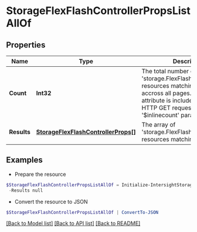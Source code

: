 # StorageFlexFlashControllerPropsListAllOf
## Properties

Name | Type | Description | Notes
------------ | ------------- | ------------- | -------------
**Count** | **Int32** | The total number of &#39;storage.FlexFlashControllerProps&#39; resources matching the request, accross all pages. The &#39;Count&#39; attribute is included when the HTTP GET request includes the &#39;$inlinecount&#39; parameter. | [optional] 
**Results** | [**StorageFlexFlashControllerProps[]**](StorageFlexFlashControllerProps.md) | The array of &#39;storage.FlexFlashControllerProps&#39; resources matching the request. | [optional] 

## Examples

- Prepare the resource
```powershell
$StorageFlexFlashControllerPropsListAllOf = Initialize-IntersightStorageFlexFlashControllerPropsListAllOf  -Count null `
 -Results null
```

- Convert the resource to JSON
```powershell
$StorageFlexFlashControllerPropsListAllOf | ConvertTo-JSON
```

[[Back to Model list]](../README.md#documentation-for-models) [[Back to API list]](../README.md#documentation-for-api-endpoints) [[Back to README]](../README.md)

